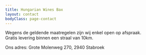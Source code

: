 ```yaml
---
title: Hungarian Wines Bax
layout: contact
bodyClass: page-contact
---
```


Wegens de geldende maatregelen zijn wij enkel open op afspraak.  
Gratis levering binnen een straal van 10km.

Ons adres: Grote Molenweg 270, 2940 Stabroek
